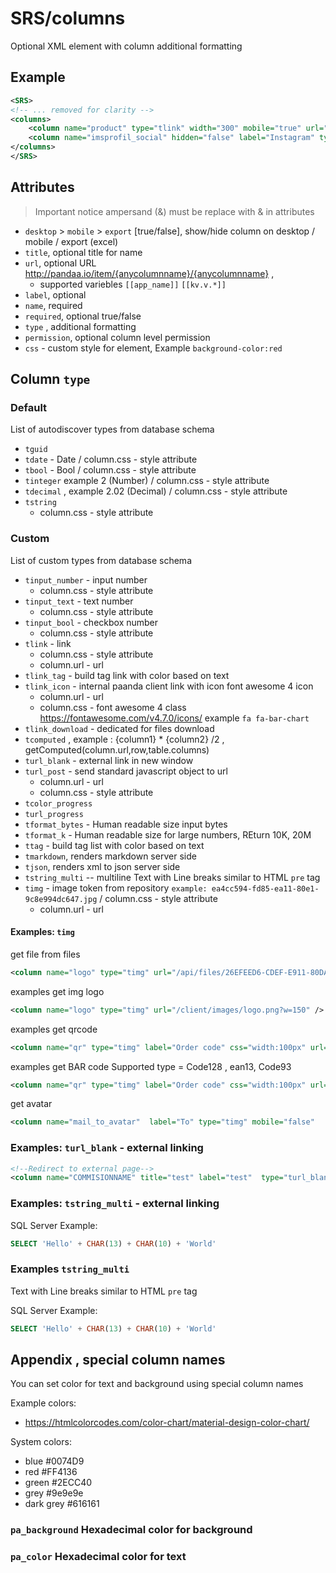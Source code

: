 ﻿# SRS/columns

Optional XML element with column additional formatting

## Example

``` xml
<SRS>
<!-- ... removed for clarity -->
<columns>
	<column name="product" type="tlink" width="300" mobile="true" url="/mportal/417-portal-product/tasks?id={productID}"/>
	<column name="imsprofil_social" hidden="false" label="Instagram" type="turl_blank" url="https://www.instagram.com/{imsprofil_social}" />
</columns>
</SRS>
```

## Attributes

> Important notice ampersand (&) must be replace with &amp; in attributes

- `desktop` > `mobile` > `export` [true/false], show/hide column on desktop / mobile / export (excel)
- `title`, optional title for name
- `url`, optional URL http://pandaa.io/item/{anycolumnname}/{anycolumnname} , 
  - supported variebles `[[app_name]]` `[[kv.v.*]]`
- `label`, optional
- `name`, required
- `required`, optional true/false 
- `type` , additional formatting
- `permission`, optional column level permission
- `css`  - custom style for element, Example `background-color:red`

## Column `type`

### Default

List of autodiscover types from database schema

- `tguid` 
- `tdate` - Date / column.css - style attribute 
- `tbool` - Bool / column.css - style attribute 
- `tinteger`  example 2 (Number)  / column.css - style attribute 
- `tdecimal` , example 2.02  (Decimal)  / column.css - style attribute 
- `tstring`
  - column.css - style attribute 

### Custom

List of custom types from database schema

- `tinput_number` - input number
  - column.css - style attribute 
- `tinput_text`  - text number
  - column.css - style attribute 
- `tinput_bool`  - checkbox number 
  - column.css - style attribute 
- `tlink` -  link
  - column.css - style attribute 
  - column.url - url 
- `tlink_tag`  - build tag link with color based on text
- `tlink_icon`  - internal paanda client link with icon font awesome 4 icon
  - column.url - url 
  - column.css - font awesome 4 class  https://fontawesome.com/v4.7.0/icons/ example `fa fa-bar-chart`
- `tlink_download` - dedicated for files download
- `tcomputed` , example : {column1} * {column2} /2 ,  getComputed(column.url,row,table.columns)
- `turl_blank` - external link in new window
- `turl_post` - send standard javascript object to url
  - column.url - url 
  - column.css - style attribute 
- `tcolor_progress`
- `turl_progress`
- `tformat_bytes` - Human readable size input bytes
- `tformat_k` - Human readable size for large numbers, REturn 10K, 20M
- `ttag` - build tag list with color based on text
- `tmarkdown`, renders markdown server side
- `tjson`, renders xml to json server side
- `tstring_multi` -- multiline Text with Line breaks similar to HTML `pre` tag
- `timg` - image token from repository `example: ea4cc594-fd85-ea11-80e1-9c8e994dc647.jpg`  / column.css - style attribute 
  - column.url - url 

	
####  Examples:  `timg` 

get file from files 
```xml
<column name="logo" type="timg" url="/api/files/26EFEED6-CDEF-E911-80DA-9C8E994DC647.png?w=150" />
```

examples get img logo 
```xml
<column name="logo" type="timg" url="/client/images/logo.png?w=150" />
```

examples get qrcode
```xml
<column name="qr" type="timg" label="Order code" css="width:100px" url="/api/system/qrcode?code={qr}" />
```

examples get BAR code
Supported type =  Code128 , ean13, Code93
```xml
<column name="qr" type="timg" label="Order code" css="width:100px" url="/api/system/barcode?code={qr}&type=code128" />
```

get avatar

```xml
<column name="mail_to_avatar"  label="To" type="timg" mobile="false"	url="/account/avatar/{mail_to_avatar}"  />
```
  
### Examples:  `turl_blank`  - external linking

```xml
<!--Redirect to external page-->
<column name="COMMISIONNAME" title="test" label="test"  type="turl_blank" url="http://test.com/test?commisionID={commisionID}" />
```

### Examples:  `tstring_multi`  - external linking

SQL Server Example:

``` sql
SELECT 'Hello' + CHAR(13) + CHAR(10) + 'World'
```

### Examples `tstring_multi`

Text with Line breaks similar to HTML `pre` tag

SQL Server Example:

``` sql
SELECT 'Hello' + CHAR(13) + CHAR(10) + 'World'
```


## Appendix , special column names

You can set color for text and background using special column names

Example colors:

- https://htmlcolorcodes.com/color-chart/material-design-color-chart/

System colors:

- blue #0074D9
- red #FF4136
- green #2ECC40
- grey #9e9e9e
- dark grey #616161


###  `pa_background`  Hexadecimal color for background

### `pa_color`  Hexadecimal color for text









